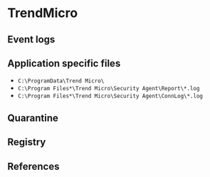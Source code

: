 # TrendMicro

## Event logs

## Application specific files

* `C:\ProgramData\Trend Micro\`
* `C:\Program Files*\Trend Micro\Security Agent\Report\*.log`
* `C:\Program Files*\Trend Micro\Security Agent\ConnLog\*.log`

## Quarantine

## Registry

## References

